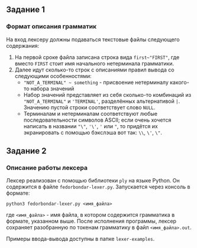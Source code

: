 ## Задание 1

### Формат описания грамматик

На вход лексеру должны подаваться текстовые файлы следующего содержания: 

1) На первой сроке файла записана строка вида `first~"FIRST"`, где вместо `FIRST` стоит 
имя начального нетерминала грамматики.
2) Далее идут сколько-то строк с описаниями правил вывода со следующими особенностями:
   * `"NOT_A_TERMINAL" ~ something` - присвоение нетерминалу какого-то набора значений
   * Набор значений представляет из себя сколько-то комбинаций из `"NOT_A_TERMINAL"` и 
   `'TERMINAL'`, разделённых альтернативой `|`. Значению пустой строки соответствует 
   слово `NULL`.
   * Терминалам и нетерминалам соответствуют любые последовательности символов ASCII;
   если очень хочется написать в названии `"\"`, `'\'`, `'` или `"`, то придётся их 
   экранировать с помощью бэкслэша вот так: `\\`, `\'`, `\"`.

## Задание 2

### Описание работы лексера

Лексер реализован с помощью библиотеки `ply` на языке Python. Он содержится в файле 
`fedorbondar-lexer.py`. Запускается через консоль в формате: 

`python3 fedorbondar-lexer.py <имя_файла>`

где `<имя_файла>` - имя файла, в котором содержится грамматика в формате, указанном
выше. После исполнения программы, лексер сохраняет разобранную по токенам грамматику в 
файл `<имя_файла>.out`.

Примеры ввода-вывода доступны в папке `lexer-examples`.